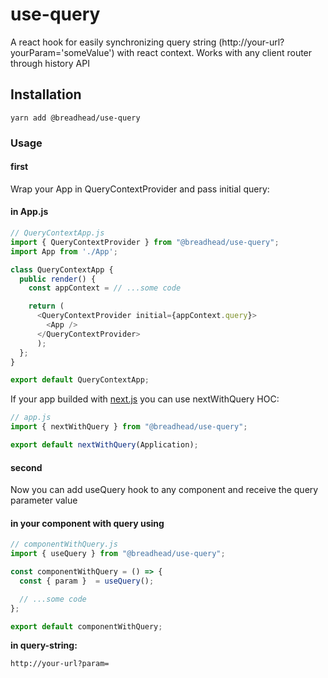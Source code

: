 # use-query

A react hook for easily synchronizing query string (http://your-url?yourParam='someValue') with react context.
Works with any client router through history API

## Installation

`yarn add @breadhead/use-query`

### Usage
#### first

Wrap your App in QueryContextProvider and pass initial query:

#### in App.js

```js
// QueryContextApp.js
import { QueryContextProvider } from "@breadhead/use-query";
import App from './App';

class QueryContextApp {
  public render() {
    const appContext = // ...some code

    return (
      <QueryContextProvider initial={appContext.query}>
        <App />
      </QueryContextProvider>
      );
  };
}

export default QueryContextApp;
```

If your app builded with [next.js](https://nextjs.org/) you can use nextWithQuery HOC:

```js
// app.js
import { nextWithQuery } from "@breadhead/use-query";

export default nextWithQuery(Application);
```

#### second

Now you can add useQuery hook to any component and receive the query parameter value

#### in your component with query using

```js
// componentWithQuery.js
import { useQuery } from "@breadhead/use-query";

const componentWithQuery = () => {
  const { param }  = useQuery();

  // ...some code
};

export default componentWithQuery;
```

**in query-string:**

```
http://your-url?param=
```
